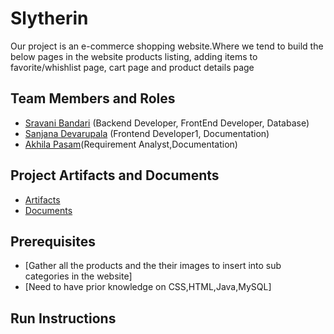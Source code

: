 # Slytherin

Our project is an e-commerce shopping website.Where we tend to build the below pages in the website products listing, adding items to favorite/whishlist page, cart page and product details page

## Team Members and Roles

* [Sravani Bandari](https://github.com/sravanibandari/CIS641-HW2-Bandari) (Backend Developer, FrontEnd Developer, Database)
* [Sanjana Devarupala](https://github.com/DevarupalaSanjana/-CIS641-HW2-Devarupala) (Frontend Developer1, Documentation)
* [Akhila Pasam]( https://github.com/akhila-Reddie/CIS641-HW2-pasam)(Requirement Analyst,Documentation)

## Project Artifacts and Documents
* [Artifacts](https://github.com/sravanibandari/GVSU-CIS641-Slytherin/tree/master/artifacts)
* [Documents](https://github.com/sravanibandari/GVSU-CIS641-Slytherin/tree/master/docs)

## Prerequisites
* [Gather all the products and the their images to insert into sub categories in the website]
* [Need to have prior knowledge on CSS,HTML,Java,MySQL]

## Run Instructions
